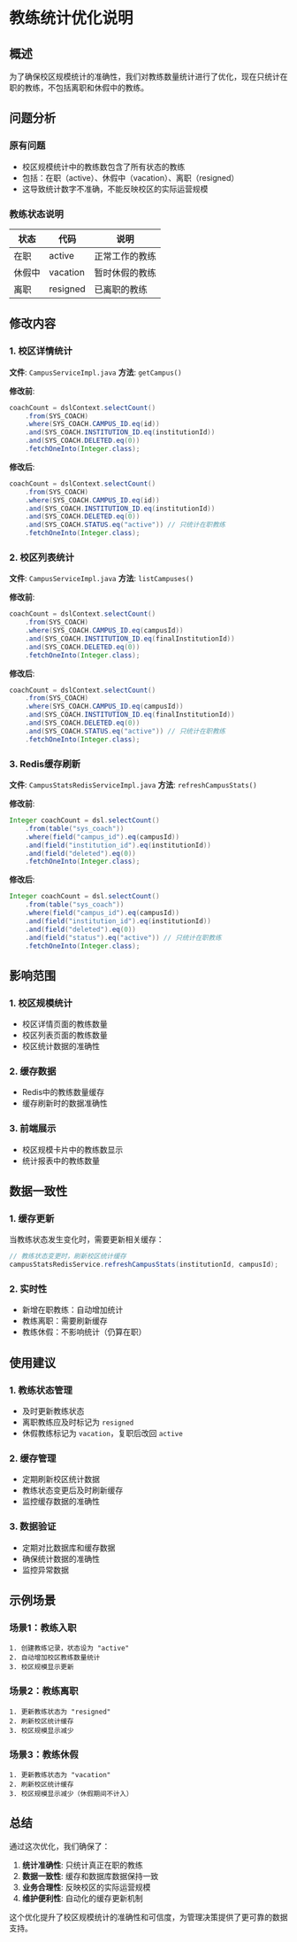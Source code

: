 # 教练统计优化说明

## 概述

为了确保校区规模统计的准确性，我们对教练数量统计进行了优化，现在只统计在职的教练，不包括离职和休假中的教练。

## 问题分析

### 原有问题
- 校区规模统计中的教练数包含了所有状态的教练
- 包括：在职（active）、休假中（vacation）、离职（resigned）
- 这导致统计数字不准确，不能反映校区的实际运营规模

### 教练状态说明
| 状态 | 代码 | 说明 |
|------|------|------|
| 在职 | active | 正常工作的教练 |
| 休假中 | vacation | 暂时休假的教练 |
| 离职 | resigned | 已离职的教练 |

## 修改内容

### 1. 校区详情统计
**文件**: `CampusServiceImpl.java`
**方法**: `getCampus()`

**修改前**:
```java
coachCount = dslContext.selectCount()
    .from(SYS_COACH)
    .where(SYS_COACH.CAMPUS_ID.eq(id))
    .and(SYS_COACH.INSTITUTION_ID.eq(institutionId))
    .and(SYS_COACH.DELETED.eq(0))
    .fetchOneInto(Integer.class);
```

**修改后**:
```java
coachCount = dslContext.selectCount()
    .from(SYS_COACH)
    .where(SYS_COACH.CAMPUS_ID.eq(id))
    .and(SYS_COACH.INSTITUTION_ID.eq(institutionId))
    .and(SYS_COACH.DELETED.eq(0))
    .and(SYS_COACH.STATUS.eq("active")) // 只统计在职教练
    .fetchOneInto(Integer.class);
```

### 2. 校区列表统计
**文件**: `CampusServiceImpl.java`
**方法**: `listCampuses()`

**修改前**:
```java
coachCount = dslContext.selectCount()
    .from(SYS_COACH)
    .where(SYS_COACH.CAMPUS_ID.eq(campusId))
    .and(SYS_COACH.INSTITUTION_ID.eq(finalInstitutionId))
    .and(SYS_COACH.DELETED.eq(0))
    .fetchOneInto(Integer.class);
```

**修改后**:
```java
coachCount = dslContext.selectCount()
    .from(SYS_COACH)
    .where(SYS_COACH.CAMPUS_ID.eq(campusId))
    .and(SYS_COACH.INSTITUTION_ID.eq(finalInstitutionId))
    .and(SYS_COACH.DELETED.eq(0))
    .and(SYS_COACH.STATUS.eq("active")) // 只统计在职教练
    .fetchOneInto(Integer.class);
```

### 3. Redis缓存刷新
**文件**: `CampusStatsRedisServiceImpl.java`
**方法**: `refreshCampusStats()`

**修改前**:
```java
Integer coachCount = dsl.selectCount()
    .from(table("sys_coach"))
    .where(field("campus_id").eq(campusId))
    .and(field("institution_id").eq(institutionId))
    .and(field("deleted").eq(0))
    .fetchOneInto(Integer.class);
```

**修改后**:
```java
Integer coachCount = dsl.selectCount()
    .from(table("sys_coach"))
    .where(field("campus_id").eq(campusId))
    .and(field("institution_id").eq(institutionId))
    .and(field("deleted").eq(0))
    .and(field("status").eq("active")) // 只统计在职教练
    .fetchOneInto(Integer.class);
```

## 影响范围

### 1. 校区规模统计
- 校区详情页面的教练数量
- 校区列表页面的教练数量
- 校区统计数据的准确性

### 2. 缓存数据
- Redis中的教练数量缓存
- 缓存刷新时的数据准确性

### 3. 前端展示
- 校区规模卡片中的教练数显示
- 统计报表中的教练数量

## 数据一致性

### 1. 缓存更新
当教练状态发生变化时，需要更新相关缓存：

```java
// 教练状态变更时，刷新校区统计缓存
campusStatsRedisService.refreshCampusStats(institutionId, campusId);
```

### 2. 实时性
- 新增在职教练：自动增加统计
- 教练离职：需要刷新缓存
- 教练休假：不影响统计（仍算在职）

## 使用建议

### 1. 教练状态管理
- 及时更新教练状态
- 离职教练应及时标记为 `resigned`
- 休假教练标记为 `vacation`，复职后改回 `active`

### 2. 缓存管理
- 定期刷新校区统计数据
- 教练状态变更后及时刷新缓存
- 监控缓存数据的准确性

### 3. 数据验证
- 定期对比数据库和缓存数据
- 确保统计数据的准确性
- 监控异常数据

## 示例场景

### 场景1：教练入职
```
1. 创建教练记录，状态设为 "active"
2. 自动增加校区教练数量统计
3. 校区规模显示更新
```

### 场景2：教练离职
```
1. 更新教练状态为 "resigned"
2. 刷新校区统计缓存
3. 校区规模显示减少
```

### 场景3：教练休假
```
1. 更新教练状态为 "vacation"
2. 刷新校区统计缓存
3. 校区规模显示减少（休假期间不计入）
```

## 总结

通过这次优化，我们确保了：

1. **统计准确性**: 只统计真正在职的教练
2. **数据一致性**: 缓存和数据库数据保持一致
3. **业务合理性**: 反映校区的实际运营规模
4. **维护便利性**: 自动化的缓存更新机制

这个优化提升了校区规模统计的准确性和可信度，为管理决策提供了更可靠的数据支持。 